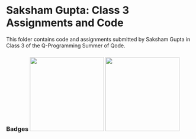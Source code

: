 # Saksham Gupta: Class 3 Assignments and Code
This folder contains code and assignments submitted by Saksham Gupta in Class 3 of the Q-Programming Summer of Qode.
### Badges <img src="/badges/assignment.png" width="200px" height="200px"> <img src="/badges/assignment.png" width="200px" height="200px">